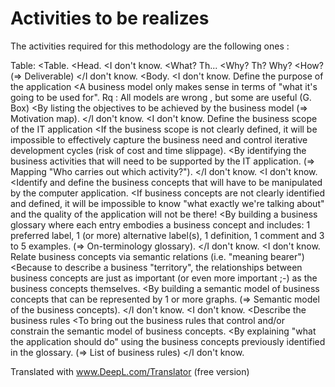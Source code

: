 Activities to be realizes
==

The activities required for this methodology are the following ones : 


Table:
<Table.
    <Head.
        <I don't know.
            <What? Th...
            <Why? Th? Why?
            <How? (=> Deliverable)</th>
        </I don't know.
    </thead>
    <Body.
        <I don't know.
            <d> Define the purpose of the application</td>
            <A business model only makes sense in terms of "what it's going to be used for". Rq : All models are wrong , but some are useful (G. Box)</td>
            <By listing the objectives to be achieved by the business model (=> Motivation map</td>).
        </I don't know.
        <I don't know.
            <td> Define the business scope of the IT application </td>
            <If the business scope is not clearly defined, it will be impossible to effectively capture the business need and control iterative development cycles (risk of cost and time slippage).
            <By identifying the business activities that will need to be supported by the IT application. (=> Mapping "Who carries out which activity?")</td>.
        </I don't know.
        <I don't know.
            <Identify and define the business concepts that will have to be manipulated by the computer application.
            <If business concepts are not clearly identified and defined, it will be impossible to know "what exactly we're talking about" and the quality of the application will not be there!
            <By building a business glossary where each entry embodies a business concept and includes: 1 preferred label, 1 (or more) alternative label(s), 1 definition, 1 comment and 3 to 5 examples. (=> On-terminology glossary)</td>.
        </I don't know.
        <I don't know.
            <td> Relate business concepts via semantic relations (i.e. "meaning bearer")</td>
            <Because to describe a business "territory", the relationships between business concepts are just as important (or even more important ;-) as the business concepts themselves</td>.
            <By building a semantic model of business concepts that can be represented by 1 or more graphs. (=> Semantic model of the business concepts)</td>.
        </I don't know.
        <I don't know.
            <Describe the business rules</td>
            <To bring out the business rules that control and/or constrain the semantic model of business concepts.
            <By explaining "what the application should do" using the business concepts previously identified in the glossary. (=> List of business rules)</td>
        </I don't know.
    </tbody>
</table>


Translated with www.DeepL.com/Translator (free version)
